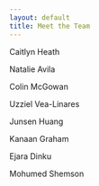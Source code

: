 ```yaml
---
layout: default
title: Meet the Team
---
```


Caitlyn Heath

Natalie Avila

Colin McGowan

Uzziel Vea-Linares

Junsen Huang

Kanaan Graham

Ejara Dinku

Mohumed Shemson
